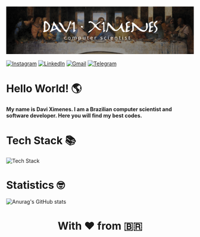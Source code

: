 ![Banner](img/banner.jpg)

<div style="margin-bottom: 1rem"> 
  
  [![Instagram](https://img.shields.io/badge/-Instagram-%23E4405F?style=for-the-badge&logo=instagram&logoColor=white)](https://www.instagram.com/davixmns/)
[![LinkedIn](https://img.shields.io/badge/-LinkedIn-%230077B5?style=for-the-badge&logo=linkedin&logoColor=white)](https://www.linkedin.com/in/davi-ximenes-93314a20b/)
[![Gmail](https://img.shields.io/badge/Gmail-D14836?style=for-the-badge&logo=gmail&logoColor=white)](mailto:davixmnsl@gmail.com)
[![Telegram](https://img.shields.io/badge/Telegram-2CA5E0?style=for-the-badge&logo=telegram&logoColor=white)](https://t.me/davixmns)

  
</div>

# Hello World! 🌎

**My name is Davi Ximenes. I am a Brazilian computer scientist and software developer. Here you will find my best codes.**

# Tech Stack 📚

![Tech Stack](https://skillicons.dev/icons?i=cpp,java,python,nodejs,javascript,html,css,tailwind,react,next,vite,sequelize,prisma,mysql,postgres,mongo,docker,bash,git,github,gitlab,vscode,postman,linux,arduino,figma,ps&perline=10)

# Statistics 🤓

![Anurag's GitHub stats](https://github-readme-stats.vercel.app/api?username=davixmns&show_icons=true&theme=ambient_gradient)

<div align="center">

# With ❤️ from 🇧🇷

</div>
